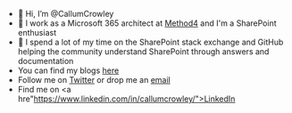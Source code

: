 - 👋 Hi, I’m @CallumCrowley
- 👀 I work as a Microsoft 365 architect at <a href="https://method4.co.uk">Method4<a/> and I'm a SharePoint enthusiast
- 💞️ I spend a lot of my time on the SharePoint stack exchange and GitHub helping the community understand SharePoint through answers and documentation
- You can find my blogs <a href="https://callum.technology">here<a/>
- Follow me on <a href="https://twitter.com/CallumNCrowley">Twitter</a> or drop me an <a href="mailto:callumneilcrowley@outlook.com">email</a>
- Find me on <a hre"https://www.linkedin.com/in/callumcrowley/">LinkedIn</a>

<!---
CallumCrowley/CallumCrowley is a ✨ special ✨ repository because its `README.md` (this file) appears on your GitHub profile.
You can click the Preview link to take a look at your changes.
--->
